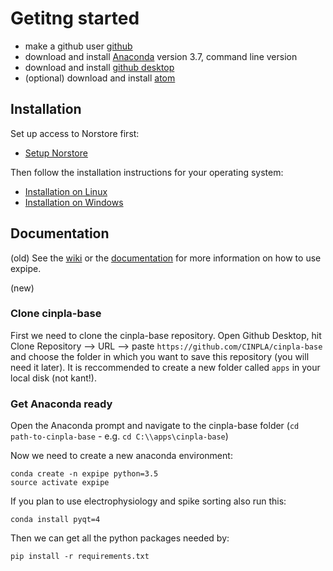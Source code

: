 
# Getitng started

- make a github user [github](https://github.com/)
- download and install [Anaconda](https://www.anaconda.com/download/) version 3.7, command line version
- download and install [github desktop](https://desktop.github.com/)
- (optional) download and install [atom](https://atom.io/)

## Installation

Set up access to Norstore first:

- [Setup Norstore](https://github.com/CINPLA/expipe/wiki/Setup-Norstore)

Then follow the installation instructions for your operating system:

- [Installation on Linux](https://github.com/CINPLA/expipe/wiki/Installation-on-Linux)
- [Installation on Windows](https://github.com/CINPLA/expipe/wiki/Installation-on-Windows)

## Documentation

(old)
See the [wiki](https://github.com/CINPLA/expipe-plugin-cinpla/wiki/) or the [documentation](http://expipe-plugin-cinpla.readthedocs.io/en/latest/) 
for more information on how to use expipe.

(new)
### Clone cinpla-base

First we need to clone the cinpla-base repository.
Open Github Desktop, hit Clone Repository --> URL --> paste `https://github.com/CINPLA/cinpla-base` and choose the folder in which you want to save this repository (you will need it later).
It is reccommended to create a new folder called `apps` in your local disk (not kant!).

### Get Anaconda ready

Open the Anaconda prompt and navigate to the cinpla-base folder (`cd path-to-cinpla-base` - e.g. `cd C:\\apps\cinpla-base`)

Now we need to create a new anaconda environment:

``` 
conda create -n expipe python=3.5
source activate expipe
```

If you plan to use electrophysiology and spike sorting also run this:

```
conda install pyqt=4
```

Then we can get all the python packages needed by:

```
pip install -r requirements.txt
```
